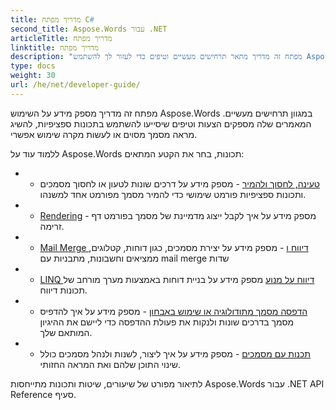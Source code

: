 ```yaml
---
title: מדריך מפתח C#
second_title: Aspose.Words עבור .NET
articleTitle: מדריך מפתח
linktitle: מדריך מפתח
description: "מפתח זה מדריך מתאר תרחישים מעשיים וטיפים כדי לעזור לך להשתמש Aspose.Words עבור .NET תכונות, להשיג מראה מסמך מסוים, או לעשות מקרה שימוש אפשרי."
type: docs
weight: 30
url: /he/net/developer-guide/
---
```


מפתח זה מדריך מספק מידע על השימוש Aspose.Words במגוון תרחישים מעשיים. המאמרים שלה מספקים הצעות וטיפים שיסייעו להשתמש בתכונות ספציפיות, להשיג מראה מסמך מסוים או לעשות מקרה שימוש אפשרי.

ללמוד עוד על Aspose.Words תכונות, בחר את הקטע המתאים:

- - [טעינה, לחסוך ולהמיר](/words/he/net/loading-saving-and-converting/) - מספק מידע על דרכים שונות לטעון או לחסוך מסמכים ותכונות ספציפיות פורמט שימושי כדי להמיר מסמך מפורמט אחד למשנהו.
- - [Rendering](/words/he/net/rendering/) - מספק מידע על איך לקבל ייצוג מדמיינת של מסמך בפורמט דף זרימה.
- - [Mail Merge דיווח ו](https://docs.aspose.com/words/net/mail-merge-and-reporting/) - מספק מידע על יצירת מסמכים, כגון דוחות, קטלוגים, ממציאים וחשבונות, מתבניות עם mail merge שדות
- - [LINQ דיווח על מנוע](https://docs.aspose.com/words/net/linq-reporting-engine/) מספק מידע על בניית דוחות באמצעות מערך מורחב של תכונות דיווח.
- - [הדפסה מסמך מתודולוגיה או שימוש באבחון](/words/he/net/print-a-document-programmatically-or-using-dialogs/) - מספק מידע על איך להדפיס מסמך בדרכים שונות ולנקות את פעולת ההדפסה כדי ליישם את ההיגיון המותאם שלך.
- - [תכנות עם מסמכים](/words/he/net/programming-with-documents/) - מספק מידע על איך ליצור, לשנות ולנהל מסמכים כולל שינוי התוכן שלהם ואת המראה החזותי.

לתיאור מפורט של שיעורים, שיטות ותכונות מתייחסות Aspose.Words עבור .NET API Reference סעיף.
